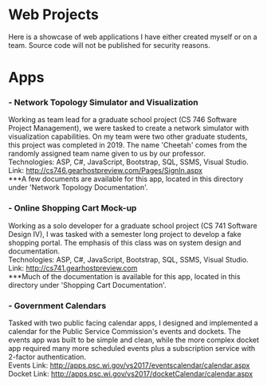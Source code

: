 # Web Projects

Here is a showcase  of web applications I have either created myself or on a team.  Source code will not be published for security reasons.


# Apps

### - Network Topology Simulator and Visualization
Working as team lead for a graduate school project (CS 746 Software Project Management), we were tasked to create a network simulator with visualization capabilities.  On my team were two other graduate students, this project was completed in 2019.  The name 'Cheetah' comes from the randomly assigned team name given to us by our professor.<br/>
Technologies: ASP, C#, JavaScript, Bootstrap, SQL, SSMS, Visual Studio. <br/>
Link: http://cs746.gearhostpreview.com/Pages/SignIn.aspx <br/>
***A few documents are available for this app, located in this directory under 'Network Topology Documentation'.

### - Online Shopping Cart Mock-up
Working as a solo developer for a graduate school project (CS 741 Software Design IV), I was tasked with a semester long project to develop a fake shopping portal.  The emphasis of this class was on system design and documentation. <br/>
Technologies: ASP, C#, JavaScript, Bootstrap, SQL, SSMS, Visual Studio. <br/>
Link: http://cs741.gearhostpreview.com <br/>
***Much of the documentation is available for this app, located in this directory under 'Shopping Cart Documentation'.

### - Government Calendars
Tasked with two public facing calendar apps, I designed and implemented a calendar for the Public Service Commission's events and dockets.  The events app was built to be simple and clean, while the more complex docket app required many more scheduled events plus a subscription service with 2-factor authentication.<br/>
Events Link: http://apps.psc.wi.gov/vs2017/eventscalendar/calendar.aspx <br/>
Docket Link: http://apps.psc.wi.gov/vs2017/docketCalendar/calendar.aspx
